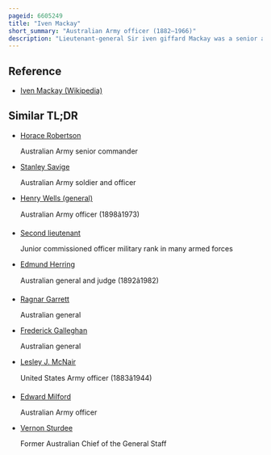 ```yaml
---
pageid: 6605249
title: "Iven Mackay"
short_summary: "Australian Army officer (1882–1966)"
description: "Lieutenant-general Sir iven giffard Mackay was a senior australian Army Officer who served in both World Wars."
---
```


## Reference

- [Iven Mackay (Wikipedia)](https://en.wikipedia.org/?curid=6605249)

## Similar TL;DR

- [Horace Robertson](/tldr/en/horace-robertson)

  Australian Army senior commander

- [Stanley Savige](/tldr/en/stanley-savige)

  Australian Army soldier and officer

- [Henry Wells (general)](/tldr/en/henry-wells-general)

  Australian Army officer (1898â1973)

- [Second lieutenant](/tldr/en/second-lieutenant)

  Junior commissioned officer military rank in many armed forces

- [Edmund Herring](/tldr/en/edmund-herring)

  Australian general and judge (1892â1982)

- [Ragnar Garrett](/tldr/en/ragnar-garrett)

  Australian general

- [Frederick Galleghan](/tldr/en/frederick-galleghan)

  Australian general

- [Lesley J. McNair](/tldr/en/lesley-j-mcnair)

  United States Army officer (1883â1944)

- [Edward Milford](/tldr/en/edward-milford)

  Australian Army officer

- [Vernon Sturdee](/tldr/en/vernon-sturdee)

  Former Australian Chief of the General Staff
